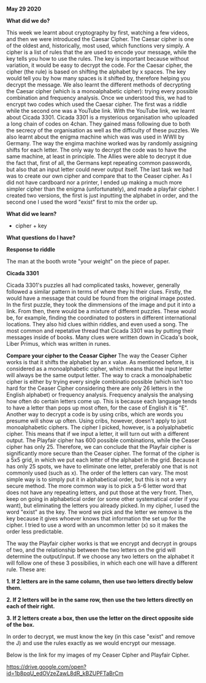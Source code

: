 **May 29 2020**


**What did we do?**


This week we learnt about cryptography by first, watching a few videos, and then we were introduced the Caesar Cipher. The Caesar cipher is one of the oldest and, historically, most used, which functions very simply. A cipher is a list of rules that the are used to encode your message, while the key tells you how to use the rules. The key is important because without variation, it would be easy to decrypt the code. For the Caesar cipher, the cipher (the rule) is based on shifting the alphabet by x spaces. The key would tell you by how many spaces is it shifted by, therefore helping you decrypt the message. We also learnt the different methods of decrypting the Caesar cipher (which is a monoalphabetic cipher): trying every possible combination and frequency analysis. Once we understood this, we had to encrypt two codes which used the Caesar cipher. The first was a riddle while the second one was a YouTube link. With the YouTube link, we learnt about Cicada 3301. Cicada 3301 is a mysterious organisation who uploaded a long chain of codes on 4chan. They gained mass following due to both the secrecy of the organisation as well as the difficulty of these puzzles. We also learnt about the enigma machine which was was used in WWII by Germany. The way the engima machine worked was by randomly assigning shifts for each letter. The only way to decrypt the code was to have the same machine, at least in principle. The Allies were able to decrypt it due the fact that, first of all, the Germans kept repeating common passwords, but also that an input letter could never output itself. The last task we had was to create our own cipher and compare that to the Ceaser cipher. As I did not have cardboard nor a printer, I ended up making a much more simpler cipher than the enigma (unfortunately), and made a playfair cipher. I created two versions, the first is just inputting the alphabet in order, and the second one I used the word "exist" first to mix the order up. 


**What did we learn?**

- cipher + key


**What questions do I have?** 


**Response to riddle**

The man at the booth wrote "your weight" on the piece of paper. 


**Cicada 3301**


Cicada 3301's puzzles all had complicated tasks, however, generally followed a similar pattern in terms of where they hi their clues. Firstly, the would have a message that could be found from the original image posted. In the first puzzle, they took the dimmensions of the image and put it into a link. From then, there would be a mixture of different puzzles. These would be, for example, finding the coordinated to  posters in different international locations. They also hid clues within riddles, and even used a song. The most common and repetative thread that Cicada 3301 was by putting their messages inside of books. Many clues were written down in Cicada's book, Liber Primus, which was written in runes.  


**Compare your cipher to the Ceasar Cipher**
The way the Ceaser Cipher works is that it shifts the alphabet by an x value. As mentioned before, it is considered as a monoalphabetic cipher, which means that the input letter will always be the same output letter. The way to crack a monoalphabetic cipher is either by trying every single combinatio possible (which isn't too hard for the Ceaser Cipher considering there are only 26 letters in the English alphabet) or frequency analysis. Frequency analysis the analysing how often do certain letters come up. This is because each language tends to have a letter than pops up most often, for the case of English it is "E". Another way to decrypt a code is by using cribs, which are words you presume will show up often. Using cribs, however, doesn't apply to just monoalphabetic ciphers. The cipher I picked, however, is a polyalphabetic cipher. This means that if we input a letter, it will turn out with a different output. The Playfair cipher has 600 possible combinations, while the Ceaser cipher has only 25. Therefore, we can conclude that the Playfair cipher is significantly more secure than the Ceaser cipher. The format of the cipher is a 5x5 grid, in which we put each letter of the alphabet in the grid. Because it has only 25 spots, we have to eliminate one letter, preferably one that is not commonly used (such as x). The order of the letters can vary. The most simple way is to simply put it in alphabetical order, but this is not a very secure method. The more common way is to pick a 5-6 letter word that does not have any repeating letters, and put those at the very front. Then, keep on going in alphabetical order (or some other systematical order if you want), but eliminating the letters you already picked. In my cipher, I used the word "exist" as the key. The word we pick and the letter we remove is the key because it gives whoever knows that information the set up for the cipher. I tried to use a word with an uncommon letter (x) so it makes the order less predictable. 

The way the Playfair cipher works is that we encrypt and decrypt in groups of two, and the relationship between the two letters on the grid will determine the output/input. If we choose any two letters on the alphabet it will follow one of these 3 possibilies, in which each one will have a different rule. These are: 


**1. If 2 letters are in the same column, then use two letters directly below them.**


**2. If 2 letters will be in the same row, then use the two letters directly on each of their right.**


**3. If 2 letters create a box, then use the letter on the direct opposite side of the box.**

In order to decrypt, we must know the key (in this case "exist" and remove the J) and use the rules exactly as we would encrypt our message.

Below is the link for my images of my Ceaser Cipher and Playfair Cipher. 

https://drive.google.com/open?id=1b8pqU_edOVzeZawL8dR_kBZUPFTaBrCm 



